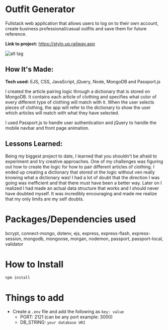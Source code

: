 # Outfit Generator
Fullstack web application that allows users to log on to their own account, create business professional/casual outfits and save them for future reference. 

**Link to project:** https://stylo.up.railway.app

![alt tag](https://res.cloudinary.com/duf8g2rbv/image/upload/v1662400451/Screen_Shot_2022-09-05_at_1.53.24_PM_f3jsze.png)

## How It's Made:

**Tech used:** EJS, CSS, JavaScript, jQuery, Node, MongoDB and Passport.js

I created the article pairing logic through a dictionary that is stored on MongoDB. It contains each article of clothing and specifies what color of every different type of clothing will match with it. When the user selects pieces of clothing, the app will refer to the dictionary to show the user which articles will match with what they have selected. 

I used Passport.js to handle user authentication and jQuery to handle the mobile navbar and front page animation.

## Lessons Learned:

Being my biggest project to date, I learned that you shouldn't be afraid to experiment and try creative approaches. One of my challenges was figuring out how to create the logic for how to pair different articles of clothing. I ended up creating a dictionary that stored ot the logic without ven really knowing what a dictionary was! I had a lot of doubt that the direction I was going was inefficient and that there must have been a better way. Later on I realized I had made an actual data structure that works and I should never have doubted myself. It was incredibly encouraging and made me realize that my only limits are my self doubts. 

# Packages/Dependencies used 

bcrypt, connect-mongo, dotenv, ejs, express, express-flash, express-session, mongodb, mongoose, morgan, nodemon, passport, passport-local, validator

# How to Install

`npm install` 

# Things to add

- Create a `.env` file and add the following as `key: value` 
  - PORT: 2121 (can be any port example: 3000) 
  - DB_STRING: `your database URI` 

 


